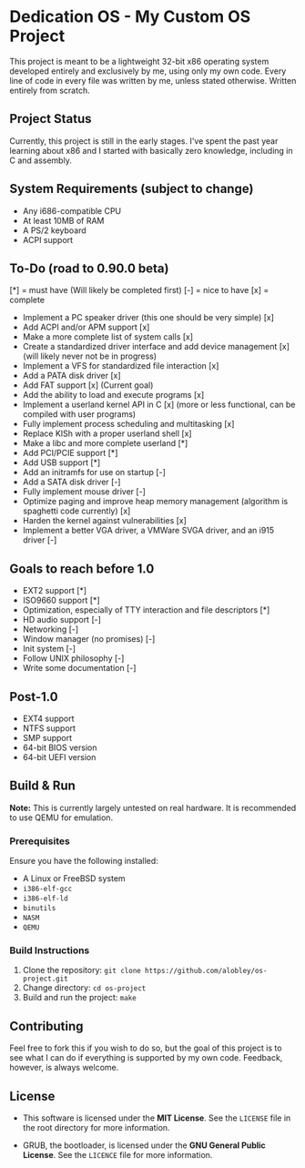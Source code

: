 # Dedication OS - My Custom OS Project

This project is meant to be a lightweight 32-bit x86 operating system developed entirely and exclusively by me, using only my own code. Every line of code in every file was written by me, unless stated otherwise. Written entirely from scratch.

## Project Status
Currently, this project is still in the early stages. I've spent the past year learning about x86 and I started with basically zero knowledge, including in C and assembly.

## System Requirements (subject to change)
- Any i686-compatible CPU
- At least 10MB of RAM
- A PS/2 keyboard
- ACPI support

## To-Do (road to 0.90.0 beta)
[*] = must have (Will likely be completed first)
[-] = nice to have
[x] = complete
- Implement a PC speaker driver (this one should be very simple) [x]
- Add ACPI and/or APM support [x]
- Make a more complete list of system calls [x]
- Create a standardized driver interface and add device management [x] (will likely never not be in progress)
- Implement a VFS for standardized file interaction [x]
- Add a PATA disk driver [x]
- Add FAT support [x] (Current goal)
- Add the ability to load and execute programs [x]
- Implement a userland kernel API in C [x] (more or less functional, can be compiled with user programs)
- Fully implement process scheduling and multitasking [x]
- Replace KISh with a proper userland shell [x]
- Make a libc and more complete userland [*]
- Add PCI/PCIE support [*]
- Add USB support [*]
- Add an initramfs for use on startup [-]
- Add a SATA disk driver [-]
- Fully implement mouse driver [-]
- Optimize paging and improve heap memory management (algorithm is spaghetti code currently) [x]
- Harden the kernel against vulnerabilities [x]
- Implement a better VGA driver, a VMWare SVGA driver, and an i915 driver [-]

## Goals to reach before 1.0
- EXT2 support [*]
- ISO9660 support [*]
- Optimization, especially of TTY interaction and file descriptors [*]
- HD audio support [-]
- Networking [-]
- Window manager (no promises) [-]
- Init system [-]
- Follow UNIX philosophy [-]
- Write some documentation [-]

## Post-1.0
- EXT4 support
- NTFS support
- SMP support
- 64-bit BIOS version
- 64-bit UEFI version

## Build & Run

**Note:** This is currently largely untested on real hardware. It is recommended to use QEMU for emulation.

### Prerequisites
Ensure you have the following installed:
- A Linux or FreeBSD system
- `i386-elf-gcc`
- `i386-elf-ld`
- `binutils`
- `NASM`
- `QEMU`

### Build Instructions
1. Clone the repository:
   `git clone https://github.com/alobley/os-project.git`
2. Change directory:
    `cd os-project`
3. Build and run the project:
    `make`

## Contributing
Feel free to fork this if you wish to do so, but the goal of this project is to see what I can do if everything is supported by my own code. Feedback, however, is always welcome.

## License
- This software is licensed under the **MIT License**. See the `LICENSE` file in the root directory for more information.

- GRUB, the bootloader, is licensed under the **GNU General Public License**. See the `LICENCE` file for more information.